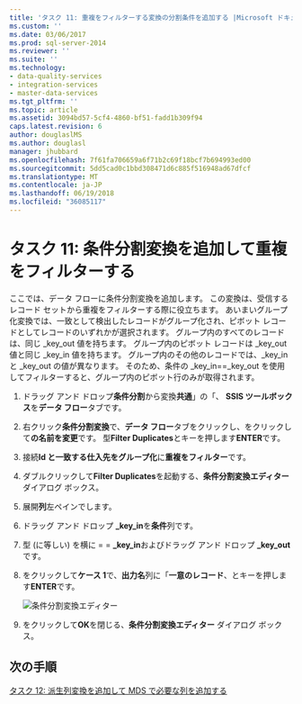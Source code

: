 ```yaml
---
title: 'タスク 11: 重複をフィルターする変換の分割条件を追加する |Microsoft ドキュメント'
ms.custom: ''
ms.date: 03/06/2017
ms.prod: sql-server-2014
ms.reviewer: ''
ms.suite: ''
ms.technology:
- data-quality-services
- integration-services
- master-data-services
ms.tgt_pltfrm: ''
ms.topic: article
ms.assetid: 3094bd57-5cf4-4860-bf51-fadd1b309f94
caps.latest.revision: 6
author: douglaslMS
ms.author: douglasl
manager: jhubbard
ms.openlocfilehash: 7f61fa706659a6f71b2c69f18bcf7b694993ed00
ms.sourcegitcommit: 5dd5cad0c1bbd308471d6c885f516948ad67dfcf
ms.translationtype: MT
ms.contentlocale: ja-JP
ms.lasthandoff: 06/19/2018
ms.locfileid: "36085117"
---
```

# <a name="task-11-adding-conditional-split-transform-to-filter-duplicates"></a>タスク 11: 条件分割変換を追加して重複をフィルターする
  ここでは、データ フローに条件分割変換を追加します。 この変換は、受信するレコード セットから重複をフィルターする際に役立ちます。 あいまいグループ化変換では、一致として検出したレコードがグループ化され、ピボット レコードとしてレコードのいずれかが選択されます。 グループ内のすべてのレコードは、同じ _key_out 値を持ちます。 グループ内のピボット レコードは _key_out 値と同じ _key_in 値を持ちます。 グループ内のその他のレコードでは、_key_in と _key_out の値が異なります。 そのため、条件の _key_in==_key_out を使用してフィルターすると、グループ内のピボット行のみが取得されます。  
  
1.  ドラッグ アンド ドロップ**条件分割**から変換**共通**」の「、 **SSIS ツールボックス**を**データ フロー**タブです。  
  
2.  右クリック**条件分割変換**で、**データ フロー**タブをクリックし、をクリックして**の名前を変更**です。 型**Filter Duplicates**とキーを押します**ENTER**です。  
  
3.  接続**Id と一致する仕入先をグループ化**に**重複をフィルター**です。  
  
4.  ダブルクリックして**Filter Duplicates**を起動する、**条件分割変換エディター**  ダイアログ ボックス。  
  
5.  展開**列**左ペインでします。  
  
6.  ドラッグ アンド ドロップ **_key_in**を**条件**列です。  
  
7.  型 (に等しい) を横に = = **_key_in**およびドラッグ アンド ドロップ **_key_out**です。  
  
8.  をクリックして**ケース 1**で、**出力名**列に「**一意のレコード**、とキーを押します**ENTER**です。  
  
     ![条件分割変換エディター](../../2014/tutorials/media/et-addingconditionalsplittransformtofilterduplicates.jpg "条件分割変換エディター")  
  
9. をクリックして**OK**を閉じる、**条件分割変換エディター**  ダイアログ ボックス。  
  
## <a name="next-step"></a>次の手順  
 [タスク 12: 派生列変換を追加して MDS で必要な列を追加する](../../2014/tutorials/task-12-adding-derived-column-transform-to-add-columns-required-by-mds.md)  
  
  